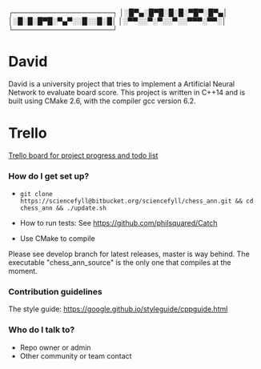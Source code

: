 ┌────────────────────┐
│░█▀▄░█▀█░█░█░▀█▀░█▀▄│
│░█░█░█▀█░▀▄▀░░█░░█░█│
│░▀▀░░▀░▀░░▀░░▀▀▀░▀▀░│
└────────────────────┘


# David #
David is a university project that tries to implement a Artificial Neural Network to evaluate board score.
This project is written in C++14 and is built using CMake 2.6, with the compiler gcc version 6.2.

# Trello
[Trello board for project progress and todo list](https://trello.com/b/j2LpVuZV/chess-ann)


### How do I get set up? ###

* `git clone https://sciencefyll@bitbucket.org/sciencefyll/chess_ann.git && cd chess_ann && ./update.sh`

* How to run tests: See https://github.com/philsquared/Catch

* Use CMake to compile

Please see develop branch for latest releases, master is way behind.
The executable "chess_ann_source" is the only one that compiles at the moment.

### Contribution guidelines ###
The style guide: https://google.github.io/styleguide/cppguide.html

### Who do I talk to? ###

* Repo owner or admin
* Other community or team contact